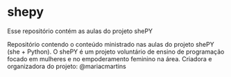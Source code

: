 # shepy
Esse repositório contém as aulas do projeto shePY

Repositório contendo o conteúdo ministrado nas aulas do projeto shePY (she + Python). O shePY é um projeto voluntário de ensino de programação focado em mulheres e no empoderamento feminino na área.
Criadora e organizadora do projeto: @mariacmartins
